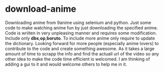 # download-anime
Downloading anime from 9anime using selenium and python.
Just some code to make watching anime fun by just downloading the specified anime.
Code is wriiten in very unpleasing manner and requires some modification.
Include only **dbs**,**op**,**boruto**.
To include more anime only require to update the dictionary.
Looking forward for more people (especially anime lovers) to contribute to the code and create something awesome.
As it takes a large amount of time to scrapp the info and find the actuall url of the video so any other idea to make the code time efficient is welcomed.
I am thinking of adding a gui to it and would welcome others to help me in it.
